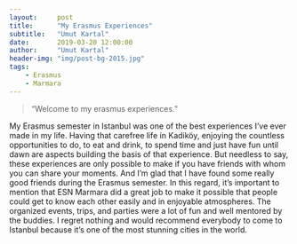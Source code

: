```yaml
---
layout:     post
title:      "My Erasmus Experiences"
subtitle:   "Umut Kartal"
date:       2019-03-20 12:00:00
author:     "Umut Kartal"
header-img: "img/post-bg-2015.jpg"
tags:
    - Erasmus
    - Marmara
---
```


> “Welcome to my erasmus experiences.”


My Erasmus semester in Istanbul was one of the best experiences I’ve ever made in my life. Having that carefree life in Kadiköy, enjoying the countless opportunities to do, to eat and drink, to spend time and just have fun until dawn are aspects building the basis of that experience. But needless to say, these experiences are only possible to make if you have friends with whom you can share your moments. And I’m glad that I have found some really good friends during the Erasmus semester. In this regard, it’s important to mention that ESN Marmara did a great job to make it possible that people could get to know each other easily and in enjoyable atmospheres. The organized events, trips, and parties were a lot of fun and well mentored by the buddies. I regret nothing and would recommend everybody to come to Istanbul because it’s one of the most stunning cities in the world.








